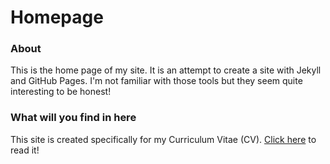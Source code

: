 # Homepage


### About
This is the home page of my site. It is an attempt to create a site with Jekyll and GitHub Pages. I'm not familiar with those tools but they seem quite interesting to be honest!

### What will you find in here
This site is created specifically for my Curriculum Vitae (CV). [Click here]({{site.baseurl}}/CV.html) to read it!
